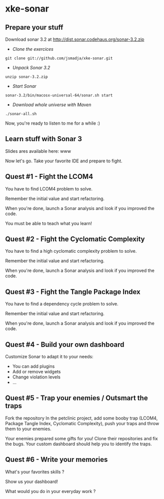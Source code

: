 xke-sonar
=========

Prepare your stuff
------------------

Download sonar 3.2 at http://dist.sonar.codehaus.org/sonar-3.2.zip

- *Clone the exercices*

`git clone git://github.com/jsmadja/xke-sonar.git`

- *Unpack Sonar 3.2*

`unzip sonar-3.2.zip`

- *Start Sonar*

`sonar-3.2/bin/macosx-universal-64/sonar.sh start`

- *Download whole universe with Maven*

`./sonar-all.sh`

Now, you're ready to listen to me for a while :)

Learn stuff with Sonar 3
------------------------

Slides ares available here: www

Now let's go. Take your favorite IDE and prepare to fight.

Quest #1 - Fight the LCOM4
--------------------------

You have to find LCOM4 problem to solve.

Remember the initial value and start refactoring.

When you're done, launch a Sonar analysis and look if you improved the code.

You must be able to teach what you learn!

Quest #2 - Fight the Cyclomatic Complexity
------------------------------------------

You have to find a high cyclomatic complexity problem to solve.

Remember the initial value and start refactoring.

When you're done, launch a Sonar analysis and look if you improved the code.

Quest #3 - Fight the Tangle Package Index
-----------------------------------------

You have to find a dependency cycle problem to solve.

Remember the initial value and start refactoring.

When you're done, launch a Sonar analysis and look if you improved the code.

Quest #4 - Build your own dashboard
-----------------------------------

Customize Sonar to adapt it to your needs:
- You can add plugins
- Add or remove widgets
- Change violation levels
- ...

Quest #5 - Trap your enemies / Outsmart the traps
-------------------------------------------------
Fork the repository
In the petclinic project, add some booby trap (LCOM4, Package Tangle Index, Cyclomatic Complexity), push your traps and throw them to your enemies.

Your enemies prepared some gifts for you! Clone their repositories and fix the bugs. Your custom dashboard should help you to identify the traps.

Quest #6 - Write your memories
------------------------------

What's your favorites skills ?

Show us your dashboard!

What would you do in your everyday work ?